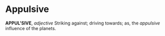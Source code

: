 # Appulsive

**APPUL'SIVE**, _adjective_ Striking against; driving towards; as, the _appulsive_ influence of the planets.